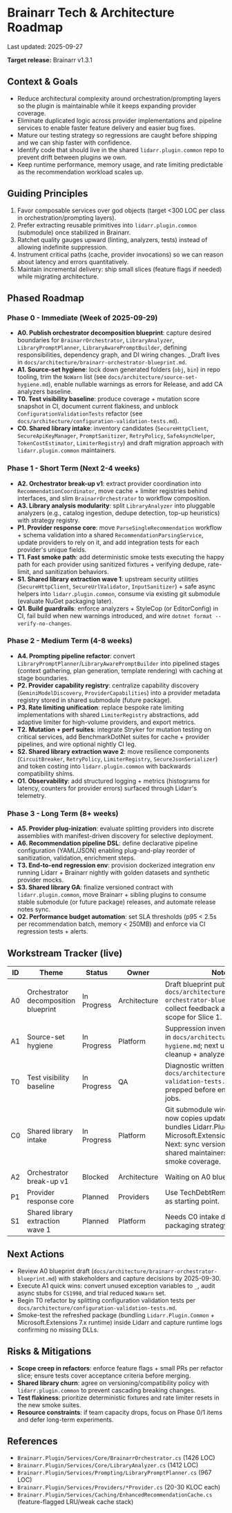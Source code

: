 # Brainarr Tech & Architecture Roadmap

Last updated: 2025-09-27

**Target release:** Brainarr v1.3.1

## Context & Goals

- Reduce architectural complexity around orchestration/prompting layers so the plugin is maintainable while it keeps expanding provider coverage.
- Eliminate duplicated logic across provider implementations and pipeline services to enable faster feature delivery and easier bug fixes.
- Mature our testing strategy so regressions are caught before shipping and we can ship faster with confidence.
- Identify code that should live in the shared `lidarr.plugin.common` repo to prevent drift between plugins we own.
- Keep runtime performance, memory usage, and rate limiting predictable as the recommendation workload scales up.

## Guiding Principles

1. Favor composable services over god objects (target <300 LOC per class in orchestration/prompting layers).
2. Prefer extracting reusable primitives into `lidarr.plugin.common` (submodule) once stabilized in Brainarr.
3. Ratchet quality gauges upward (linting, analyzers, tests) instead of allowing indefinite suppression.
4. Instrument critical paths (cache, provider invocations) so we can reason about latency and errors quantitatively.
5. Maintain incremental delivery: ship small slices (feature flags if needed) while migrating architecture.

## Phased Roadmap

### Phase 0 - Immediate (Week of 2025-09-29)

- **A0. Publish orchestrator decomposition blueprint**: capture desired boundaries for `BrainarrOrchestrator`, `LibraryAnalyzer`, `LibraryPromptPlanner`, `LibraryAwarePromptBuilder`, defining responsibilities, dependency graph, and DI wiring changes. _Draft lives in `docs/architecture/brainarr-orchestrator-blueprint.md`.
- **A1. Source-set hygiene**: lock down generated folders (`obj`, `bin`) in repo tooling, trim the `NoWarn` list (see `docs/architecture/source-set-hygiene.md`), enable nullable warnings as errors for Release, and add CA analyzers baseline.
- **T0. Test visibility baseline**: produce coverage + mutation score snapshot in CI, document current flakiness, and unblock `ConfigurationValidationTests` refactor (see `docs/architecture/configuration-validation-tests.md`).
- **C0. Shared library intake**: inventory candidates (`SecureHttpClient`, `SecureApiKeyManager`, `PromptSanitizer`, `RetryPolicy`, `SafeAsyncHelper`, `TokenCostEstimator`, `LimiterRegistry`) and draft migration approach with `lidarr.plugin.common` maintainers.

### Phase 1 - Short Term (Next 2-4 weeks)

- **A2. Orchestrator break-up v1**: extract provider coordination into `RecommendationCoordinator`, move cache + limiter registries behind interfaces, and slim `BrainarrOrchestrator` to workflow composition.
- **A3. Library analysis modularity**: split `LibraryAnalyzer` into pluggable analyzers (e.g., catalog ingestion, dedupe detection, top-up heuristics) with strategy registry.
- **P1. Provider response core**: move `ParseSingleRecommendation` workflow + schema validation into a shared `RecommendationParsingService`, update providers to rely on it, and add integration tests for each provider's unique fields.
- **T1. Fast smoke path**: add deterministic smoke tests executing the happy path for each provider using sanitized fixtures + verifying dedupe, rate-limit, and sanitization behaviors.
- **S1. Shared library extraction wave 1**: upstream security utilities (`SecureHttpClient`, `SecureUrlValidator`, `InputSanitizer`) + safe async helpers into `lidarr.plugin.common`, consume via existing git submodule (evaluate NuGet packaging later).
- **Q1. Build guardrails**: enforce analyzers + StyleCop (or EditorConfig) in CI, fail build when new warnings introduced, and wire `dotnet format --verify-no-changes`.

### Phase 2 - Medium Term (4-8 weeks)

- **A4. Prompting pipeline refactor**: convert `LibraryPromptPlanner`/`LibraryAwarePromptBuilder` into pipelined stages (context gathering, plan generation, template rendering) with caching at stage boundaries.
- **P2. Provider capability registry**: centralize capability discovery (`GeminiModelDiscovery`, `ProviderCapabilities`) into a provider metadata registry stored in shared submodule (future package).
- **P3. Rate limiting unification**: replace bespoke rate limiting implementations with shared `LimiterRegistry` abstractions, add adaptive limiter for high-volume providers, and export metrics.
- **T2. Mutation + perf suites**: integrate Stryker for mutation testing on critical services, add BenchmarkDotNet suites for cache + provider pipelines, and wire optional nightly CI leg.
- **S2. Shared library extraction wave 2**: move resilience components (`CircuitBreaker`, `RetryPolicy`, `LimiterRegistry`, `SecureJsonSerializer`) and token costing into `lidarr.plugin.common` with backwards compatibility shims.
- **O1. Observability**: add structured logging + metrics (histograms for latency, counters for provider errors) surfaced through Lidarr's telemetry.

### Phase 3 - Long Term (8+ weeks)

- **A5. Provider plug-inization**: evaluate splitting providers into discrete assemblies with manifest-driven discovery for selective deployment.
- **A6. Recommendation pipeline DSL**: define declarative pipeline configuration (YAML/JSON) enabling plug-and-play reorder of sanitization, validation, enrichment steps.
- **T3. End-to-end regression env**: provision dockerized integration env running Lidarr + Brainarr nightly with golden datasets and synthetic provider mocks.
- **S3. Shared library GA**: finalize versioned contract with `lidarr.plugin.common`, move Brainarr + sibling plugins to consume stable submodule (or future package) releases, and automate release notes sync.
- **O2. Performance budget automation**: set SLA thresholds (p95 < 2.5s per recommendation batch, memory < 250MB) and enforce via CI regression tests + alerts.

## Workstream Tracker (live)

| ID | Theme | Status | Owner | Notes |
|----|-------|--------|-------|-------|
| A0 | Orchestrator decomposition blueprint | In Progress | Architecture | Draft blueprint published at `docs/architecture/brainarr-orchestrator-blueprint.md`; collect feedback and finalize scope for Slice 1. |
| A1 | Source-set hygiene | In Progress | Platform | Suppression inventory published in `docs/architecture/source-set-hygiene.md`; next up: quick-win cleanup + analyzer baseline. |
| T0 | Test visibility baseline | In Progress | QA | Diagnostic written in `docs/architecture/configuration-validation-tests.md`; refactor plan prepped before enabling coverage jobs. |
| C0 | Shared library intake | In Progress | Platform | Git submodule wired; packaging now copies updated manifest and bundles Lidarr.Plugin.Common + Microsoft.Extensions 7.x stack. Next: sync versioning plan with shared maintainers and extend smoke coverage. |
| A2 | Orchestrator break-up v1 | Blocked | Architecture | Waiting on A0 blueprint approval. |
| P1 | Provider response core | Planned | Providers | Use TechDebtRemediation utility as starting point. |
| S1 | Shared library extraction wave 1 | Planned | Platform | Needs C0 intake decisions and packaging strategy. |

## Next Actions

- Review A0 blueprint draft (`docs/architecture/brainarr-orchestrator-blueprint.md`) with stakeholders and capture decisions by 2025-09-30.
- Execute A1 quick wins: convert unused exception variables to `_`, audit async stubs for `CS1998`, and trial reduced `NoWarn` set.
- Begin T0 refactor by splitting configuration validation tests per `docs/architecture/configuration-validation-tests.md`.
- Smoke-test the refreshed package (bundling `Lidarr.Plugin.Common` + Microsoft.Extensions 7.x runtime) inside Lidarr and capture runtime logs confirming no missing DLLs.

## Risks & Mitigations

- **Scope creep in refactors**: enforce feature flags + small PRs per refactor slice; ensure tests cover acceptance criteria before merging.
- **Shared library churn**: agree on versioning/compatibility policy with `lidarr.plugin.common` to prevent cascading breaking changes.
- **Test flakiness**: prioritize deterministic fixtures and rate limiter resets in the new smoke suites.
- **Resource constraints**: if team capacity drops, focus on Phase 0/1 items and defer long-term experiments.

## References

- `Brainarr.Plugin/Services/Core/BrainarrOrchestrator.cs` (1426 LOC)
- `Brainarr.Plugin/Services/Core/LibraryAnalyzer.cs` (1412 LOC)
- `Brainarr.Plugin/Services/Prompting/LibraryPromptPlanner.cs` (967 LOC)
- `Brainarr.Plugin/Services/Providers/*Provider.cs` (20-30 KLOC each)
- `Brainarr.Plugin/Services/Caching/EnhancedRecommendationCache.cs` (feature-flagged LRU/weak cache stack)
